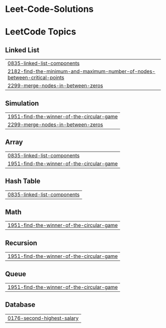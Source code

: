 # Leet-Code-Solutions
<!---LeetCode Topics Start-->
# LeetCode Topics
## Linked List
|  |
| ------- |
| [0835-linked-list-components](https://github.com/maulik8789/Leet-Code-Solutions/tree/master/0835-linked-list-components) |
| [2182-find-the-minimum-and-maximum-number-of-nodes-between-critical-points](https://github.com/maulik8789/Leet-Code-Solutions/tree/master/2182-find-the-minimum-and-maximum-number-of-nodes-between-critical-points) |
| [2299-merge-nodes-in-between-zeros](https://github.com/maulik8789/Leet-Code-Solutions/tree/master/2299-merge-nodes-in-between-zeros) |
## Simulation
|  |
| ------- |
| [1951-find-the-winner-of-the-circular-game](https://github.com/maulik8789/Leet-Code-Solutions/tree/master/1951-find-the-winner-of-the-circular-game) |
| [2299-merge-nodes-in-between-zeros](https://github.com/maulik8789/Leet-Code-Solutions/tree/master/2299-merge-nodes-in-between-zeros) |
## Array
|  |
| ------- |
| [0835-linked-list-components](https://github.com/maulik8789/Leet-Code-Solutions/tree/master/0835-linked-list-components) |
| [1951-find-the-winner-of-the-circular-game](https://github.com/maulik8789/Leet-Code-Solutions/tree/master/1951-find-the-winner-of-the-circular-game) |
## Hash Table
|  |
| ------- |
| [0835-linked-list-components](https://github.com/maulik8789/Leet-Code-Solutions/tree/master/0835-linked-list-components) |
## Math
|  |
| ------- |
| [1951-find-the-winner-of-the-circular-game](https://github.com/maulik8789/Leet-Code-Solutions/tree/master/1951-find-the-winner-of-the-circular-game) |
## Recursion
|  |
| ------- |
| [1951-find-the-winner-of-the-circular-game](https://github.com/maulik8789/Leet-Code-Solutions/tree/master/1951-find-the-winner-of-the-circular-game) |
## Queue
|  |
| ------- |
| [1951-find-the-winner-of-the-circular-game](https://github.com/maulik8789/Leet-Code-Solutions/tree/master/1951-find-the-winner-of-the-circular-game) |
## Database
|  |
| ------- |
| [0176-second-highest-salary](https://github.com/maulik8789/Leet-Code-Solutions/tree/master/0176-second-highest-salary) |
<!---LeetCode Topics End-->